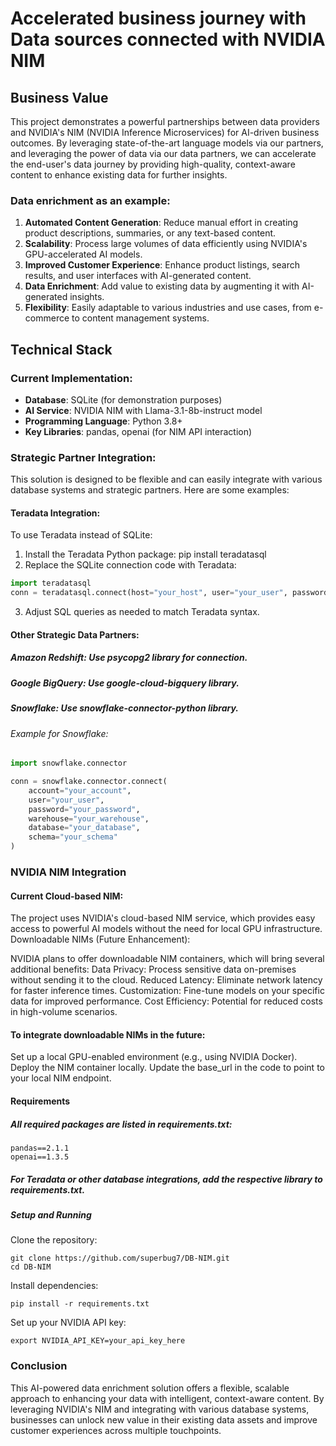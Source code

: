 # Accelerated business journey with Data sources connected with NVIDIA NIM

## Business Value

This project demonstrates a powerful partnerships between data providers and NVIDIA's NIM (NVIDIA Inference Microservices) for AI-driven business outcomes. By leveraging state-of-the-art language models via our partners, and leveraging the power of data via our data partners, we can accelerate the end-user's data journey by providing high-quality, context-aware content to enhance existing data for further insights.

### Data enrichment as an example:

1. **Automated Content Generation**: Reduce manual effort in creating product descriptions, summaries, or any text-based content.
2. **Scalability**: Process large volumes of data efficiently using NVIDIA's GPU-accelerated AI models.
3. **Improved Customer Experience**: Enhance product listings, search results, and user interfaces with AI-generated content.
4. **Data Enrichment**: Add value to existing data by augmenting it with AI-generated insights.
5. **Flexibility**: Easily adaptable to various industries and use cases, from e-commerce to content management systems.

## Technical Stack

### Current Implementation:

- **Database**: SQLite (for demonstration purposes)
- **AI Service**: NVIDIA NIM with Llama-3.1-8b-instruct model
- **Programming Language**: Python 3.8+
- **Key Libraries**: pandas, openai (for NIM API interaction)

### Strategic Partner Integration:

This solution is designed to be flexible and can easily integrate with various database systems and strategic partners. Here are some examples:

#### Teradata Integration:

To use Teradata instead of SQLite:

1. Install the Teradata Python package: pip install teradatasql
2. Replace the SQLite connection code with Teradata:
```python
import teradatasql
conn = teradatasql.connect(host="your_host", user="your_user", password="your_password", database="your_db")
```

3. Adjust SQL queries as needed to match Teradata syntax.


#### Other Strategic Data Partners:

##### Amazon Redshift: Use psycopg2 library for connection.

##### Google BigQuery: Use google-cloud-bigquery library.

##### Snowflake: Use snowflake-connector-python library.

###### Example for Snowflake:

```python
import snowflake.connector

conn = snowflake.connector.connect(
    account="your_account",
    user="your_user",
    password="your_password",
    warehouse="your_warehouse",
    database="your_database",
    schema="your_schema"
)
```

### NVIDIA NIM Integration

#### Current Cloud-based NIM:

The project uses NVIDIA's cloud-based NIM service, which provides easy access to powerful AI models without the need for local GPU infrastructure.
Downloadable NIMs (Future Enhancement):

NVIDIA plans to offer downloadable NIM containers, which will bring several additional benefits:
Data Privacy: Process sensitive data on-premises without sending it to the cloud.
Reduced Latency: Eliminate network latency for faster inference times.
Customization: Fine-tune models on your specific data for improved performance.
Cost Efficiency: Potential for reduced costs in high-volume scenarios.

#### To integrate downloadable NIMs in the future:
Set up a local GPU-enabled environment (e.g., using NVIDIA Docker).
Deploy the NIM container locally.
Update the base_url in the code to point to your local NIM endpoint.

#### Requirements

##### All required packages are listed in requirements.txt:
```
pandas==2.1.1
openai==1.3.5
```

##### For Teradata or other database integrations, add the respective library to requirements.txt.

##### Setup and Running
Clone the repository:
```
git clone https://github.com/superbug7/DB-NIM.git
cd DB-NIM
```

Install dependencies:

```
pip install -r requirements.txt
```
Set up your NVIDIA API key:

```
export NVIDIA_API_KEY=your_api_key_here
```


### Conclusion
This AI-powered data enrichment solution offers a flexible, scalable approach to enhancing your data with intelligent, context-aware content. By leveraging NVIDIA's NIM and integrating with various database systems, businesses can unlock new value in their existing data assets and improve customer experiences across multiple touchpoints.

